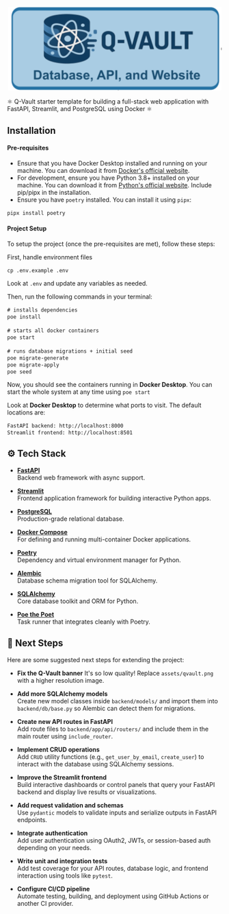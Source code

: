 <p align="center">
  <img src="assets/qvault.png" alt="Q-Vault Banner" width="500"/>
</p>

⚛️ Q-Vault starter template for building a full-stack web application with FastAPI, Streamlit, and PostgreSQL using Docker ⚛️

## Installation

#### Pre-requisites

- Ensure that you have Docker Desktop installed and running on your machine. You can download it from [Docker's official website](https://www.docker.com/products/docker-desktop).
- For development, ensure you have Python 3.8+ installed on your machine. You can download it from [Python's official website](https://www.python.org/downloads/). Include pip/pipx in the installation.
- Ensure you have `poetry` installed. You can install it using `pipx`:
```bash
pipx install poetry
```

#### Project Setup

To setup the project (once the pre-requisites are met), follow these steps:

First, handle environment files
```
cp .env.example .env
```
Look at `.env` and update any variables as needed. 

Then, run the following commands in your terminal:

```
# installs dependencies 
poe install

# starts all docker containers
poe start 

# runs database migrations + initial seed 
poe migrate-generate 
poe migrate-apply
poe seed
```

Now, you should see the containers running in **Docker Desktop**. You 
can start the whole system at any time using `poe start`

Look at **Docker Desktop** to determine what ports to visit. The default locations are:

```
FastAPI backend: http://localhost:8000
Streamlit frontend: http://localhost:8501
```

## ⚙️ Tech Stack

- [**FastAPI**](https://fastapi.tiangolo.com/)  
  Backend web framework with async support.

- [**Streamlit**](https://streamlit.io/)  
  Frontend application framework for building interactive Python apps.

- [**PostgreSQL**](https://www.postgresql.org/)  
  Production-grade relational database.

- [**Docker Compose**](https://docs.docker.com/compose/)  
  For defining and running multi-container Docker applications.

- [**Poetry**](https://python-poetry.org/)  
  Dependency and virtual environment manager for Python.

- [**Alembic**](https://alembic.sqlalchemy.org/en/latest/)  
  Database schema migration tool for SQLAlchemy.

- [**SQLAlchemy**](https://www.sqlalchemy.org/)  
  Core database toolkit and ORM for Python.

- [**Poe the Poet**](https://github.com/nat-n/poethepoet)  
  Task runner that integrates cleanly with Poetry.

## 🚀 Next Steps

Here are some suggested next steps for extending the project:

- **Fix the Q-Vault banner**
  It's so low quality! Replace `assets/qvault.png` with a higher resolution image.

- **Add more SQLAlchemy models**  
  Create new model classes inside `backend/models/` and import them into `backend/db/base.py` so Alembic can detect them for migrations.

- **Create new API routes in FastAPI**  
  Add route files to `backend/app/api/routers/` and include them in the main router using `include_router`.

- **Implement CRUD operations**  
  Add `CRUD` utility functions (e.g., `get_user_by_email`, `create_user`) to interact with the database using SQLAlchemy sessions.

- **Improve the Streamlit frontend**  
  Build interactive dashboards or control panels that query your FastAPI backend and display live results or visualizations.

- **Add request validation and schemas**  
  Use `pydantic` models to validate inputs and serialize outputs in FastAPI endpoints.

- **Integrate authentication**  
  Add user authentication using OAuth2, JWTs, or session-based auth depending on your needs.

- **Write unit and integration tests**  
  Add test coverage for your API routes, database logic, and frontend interaction using tools like `pytest`.

- **Configure CI/CD pipeline**  
  Automate testing, building, and deployment using GitHub Actions or another CI provider.


